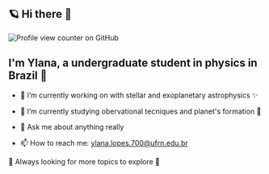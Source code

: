 ## 🪐 Hi there 👋
![Profile view counter on GitHub](https://komarev.com/ghpvc/?username=ylaksl)

## I'm Ylana, a undergraduate student in physics in Brazil 🌴

- 🔭 I’m currently working on with stellar and exoplanetary astrophysics ✨️
  
- 🌱 I’m currently studying obervational tecniques and planet's formation 🌌
  
- 💬 Ask me about anything really
  
- 📫 How to reach me: ylana.lopes.700@ufrn.edu.br


🌻 Always looking for more topics to explore 🌻
<!--
**ylaksl/ylaksl** is a ✨ _special_ ✨ repository because its `README.md` (this file) appears on your GitHub profile.

Here are some ideas to get you started:

- 🔭 I’m currently working on ...
- 🌱 I’m currently learning ...
- 👯 I’m looking to collaborate on ...
- 🤔 I’m looking for help with ...
- 💬 Ask me about ...
- 📫 How to reach me: ...
- 😄 Pronouns: ...
- ⚡ Fun fact: ...
-->
